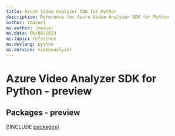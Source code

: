 ```yaml
---
title: Azure Video Analyzer SDK for Python
description: Reference for Azure Video Analyzer SDK for Python
author: lmazuel
ms.author: lmazuel
ms.data: 06/08/2023
ms.topic: reference
ms.devlang: python
ms.service: videoanalyzer
---
```

# Azure Video Analyzer SDK for Python - preview
## Packages - preview
[!INCLUDE [packages](video-analyzer-index.md)]